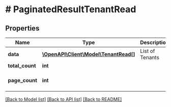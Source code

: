 # # PaginatedResultTenantRead

## Properties

Name | Type | Description | Notes
------------ | ------------- | ------------- | -------------
**data** | [**\OpenAPI\Client\Model\TenantRead[]**](TenantRead.md) | List of Tenants |
**total_count** | **int** |  |
**page_count** | **int** |  | [optional] [default to 0]

[[Back to Model list]](../../README.md#models) [[Back to API list]](../../README.md#endpoints) [[Back to README]](../../README.md)
